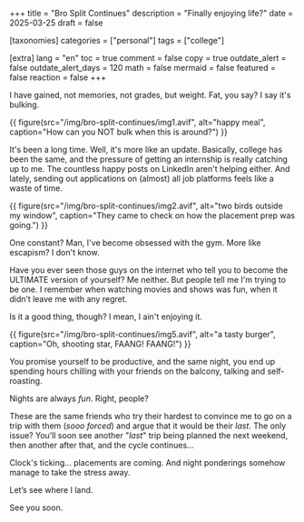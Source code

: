 +++
title = "Bro Split Continues"
description = "Finally enjoying life?"
date = 2025-03-25
draft = false

[taxonomies]
categories = ["personal"]
tags = ["college"]

[extra]
lang = "en"
toc = true
comment = false
copy = true
outdate_alert = false
outdate_alert_days = 120
math = false
mermaid = false
featured = false
reaction = false
+++

I have gained, not memories, not grades, but weight. Fat, you say? I say it's bulking.

{{ figure(src="/img/bro-split-continues/img1.avif", alt="happy meal", caption="How can you NOT bulk when this is around?") }}

It's been a long time. Well, it's more like an update. Basically, college has been the same, and the pressure of getting an internship is really catching up to me. The countless happy posts on LinkedIn aren't helping either. And lately, sending out applications on (almost) all job platforms feels like a waste of time.

{{ figure(src="/img/bro-split-continues/img2.avif", alt="two birds outside my window", caption="They came to check on how the placement prep was going.") }}

One constant? Man, I've become obsessed with the gym. More like escapism? I don't know.

Have you ever seen those guys on the internet who tell you to become the ULTIMATE version of yourself? Me neither. But people tell me I'm trying to be one. I remember when watching movies and shows was fun, when it didn’t leave me with any regret.

Is it a good thing, though? I mean, I ain't enjoying it.

{{ figure(src="/img/bro-split-continues/img5.avif", alt="a tasty burger", caption="Oh, shooting star, FAANG! FAANG!") }}

You promise yourself to be productive, and the same night, you end up spending hours chilling with your friends on the balcony, talking and self-roasting.

Nights are always *fun*. Right, people?

These are the same friends who try their hardest to convince me to go on a trip with them (*sooo forced*) and argue that it would be their *last*. The only issue? You’ll soon see another "*last*" trip being planned the next weekend, then another after that, and the cycle continues...

Clock's ticking... placements are coming. And night ponderings somehow manage to take the stress away.

Let’s see where I land.

See you soon.

